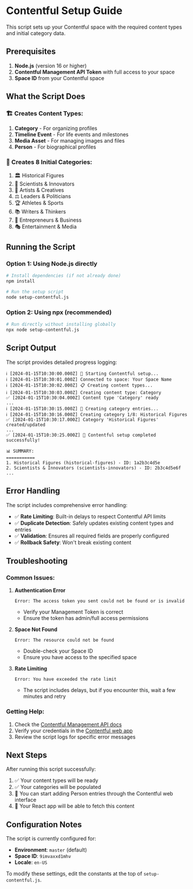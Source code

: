 # Contentful Setup Guide

This script sets up your Contentful space with the required content types and initial category data.

## Prerequisites

1. **Node.js** (version 16 or higher)
2. **Contentful Management API Token** with full access to your space
3. **Space ID** from your Contentful space

## What the Script Does

### 🏗️ Creates Content Types:
1. **Category** - For organizing profiles
2. **Timeline Event** - For life events and milestones  
3. **Media Asset** - For managing images and files
4. **Person** - For biographical profiles

### 📁 Creates 8 Initial Categories:
1. 🏛️ Historical Figures
2. 🔬 Scientists & Innovators
3. 🎨 Artists & Creatives
4. ⚖️ Leaders & Politicians
5. 🏆 Athletes & Sports
6. 📚 Writers & Thinkers
7. 💼 Entrepreneurs & Business
8. 🎭 Entertainment & Media

## Running the Script

### Option 1: Using Node.js directly
```bash
# Install dependencies (if not already done)
npm install

# Run the setup script
node setup-contentful.js
```

### Option 2: Using npx (recommended)
```bash
# Run directly without installing globally
npx node setup-contentful.js
```

## Script Output

The script provides detailed progress logging:

```
ℹ️ [2024-01-15T10:30:00.000Z] 🚀 Starting Contentful setup...
ℹ️ [2024-01-15T10:30:01.000Z] Connected to space: Your Space Name
ℹ️ [2024-01-15T10:30:02.000Z] 📋 Creating content types...
ℹ️ [2024-01-15T10:30:03.000Z] Creating content type: Category
✅ [2024-01-15T10:30:04.000Z] Content type 'Category' ready
...
ℹ️ [2024-01-15T10:30:15.000Z] 📁 Creating category entries...
ℹ️ [2024-01-15T10:30:16.000Z] Creating category 1/8: Historical Figures
✅ [2024-01-15T10:30:17.000Z] Category 'Historical Figures' created/updated
...
✅ [2024-01-15T10:30:25.000Z] 🎉 Contentful setup completed successfully!

📊 SUMMARY:
===========
1. Historical Figures (historical-figures) - ID: 1a2b3c4d5e
2. Scientists & Innovators (scientists-innovators) - ID: 2b3c4d5e6f
...
```

## Error Handling

The script includes comprehensive error handling:

- ✅ **Rate Limiting**: Built-in delays to respect Contentful API limits
- ✅ **Duplicate Detection**: Safely updates existing content types and entries
- ✅ **Validation**: Ensures all required fields are properly configured
- ✅ **Rollback Safety**: Won't break existing content

## Troubleshooting

### Common Issues:

1. **Authentication Error**
   ```
   Error: The access token you sent could not be found or is invalid
   ```
   - Verify your Management Token is correct
   - Ensure the token has admin/full access permissions

2. **Space Not Found**
   ```
   Error: The resource could not be found
   ```
   - Double-check your Space ID
   - Ensure you have access to the specified space

3. **Rate Limiting**
   ```
   Error: You have exceeded the rate limit
   ```
   - The script includes delays, but if you encounter this, wait a few minutes and retry

### Getting Help:

1. Check the [Contentful Management API docs](https://www.contentful.com/developers/docs/references/content-management-api/)
2. Verify your credentials in the [Contentful web app](https://app.contentful.com/)
3. Review the script logs for specific error messages

## Next Steps

After running this script successfully:

1. ✅ Your content types will be ready
2. ✅ Your categories will be populated
3. 🚀 You can start adding Person entries through the Contentful web interface
4. 🚀 Your React app will be able to fetch this content

## Configuration Notes

The script is currently configured for:
- **Environment**: `master` (default)
- **Space ID**: `9imvaxxd1mhv`
- **Locale**: `en-US`

To modify these settings, edit the constants at the top of `setup-contentful.js`.